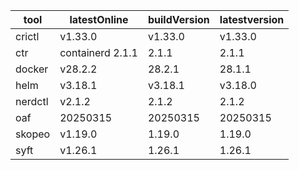 | tool | latestOnline | buildVersion | latestversion |
|------|--------------|--------------|---------------|
| crictl | v1.33.0 | v1.33.0 | v1.33.0 |
| ctr | containerd 2.1.1 | 2.1.1 | 2.1.1 |
| docker | v28.2.2 | 28.2.1 | 28.1.1 |
| helm | v3.18.1 | v3.18.1 | v3.18.0 |
| nerdctl | v2.1.2 | 2.1.2 | 2.1.2 |
| oaf | 20250315 | 20250315 | 20250315 |
| skopeo | v1.19.0 | 1.19.0 | 1.19.0 |
| syft | v1.26.1 | 1.26.1 | 1.26.1 |


